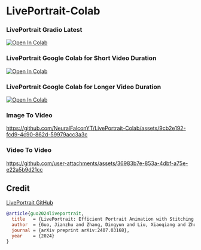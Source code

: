 # LivePortrait-Colab
### LivePortrait Gradio Latest <br>
[![Open In Colab](https://colab.research.google.com/assets/colab-badge.svg)](https://colab.research.google.com/github/NeuralFalconYT/LivePortrait-Colab/blob/main/LivePortrait_Updated.ipynb) <br>

### LivePortrait Google Colab for Short Video Duration <br>
[![Open In Colab](https://colab.research.google.com/assets/colab-badge.svg)](https://colab.research.google.com/github/NeuralFalconYT/LivePortrait-Colab/blob/main/LivePortrait.ipynb) <br>
### LivePortrait Google Colab for Longer Video Duration <br>
[![Open In Colab](https://colab.research.google.com/assets/colab-badge.svg)](https://colab.research.google.com/github/NeuralFalconYT/LivePortrait-Colab/blob/main/LivePortrait_Longer_Video.ipynb) <br>

### Image To Video
https://github.com/NeuralFalconYT/LivePortrait-Colab/assets/9cb2e192-fcd9-4c90-862d-59979acc3a3c
### Video To Video
https://github.com/user-attachments/assets/36983b7e-853a-4dbf-a75e-e22a5b9d21cc

## Credit
[LivePortrait GitHub](https://github.com/KwaiVGI/LivePortrait)
```bibtex
@article{guo2024liveportrait,
  title   = {LivePortrait: Efficient Portrait Animation with Stitching and Retargeting Control},
  author  = {Guo, Jianzhu and Zhang, Dingyun and Liu, Xiaoqiang and Zhong, Zhizhou and Zhang, Yuan and Wan, Pengfei and Zhang, Di},
  journal = {arXiv preprint arXiv:2407.03168},
  year    = {2024}
}
```
